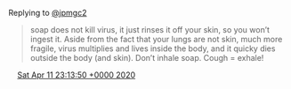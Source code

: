 Replying to [@jpmgc2](https://twitter.com/jpmgc2/status/1246790329405243392)

> soap does not kill virus, it just rinses it off your skin, so you won’t ingest it\. Aside from the fact that your lungs are not skin, much more fragile, virus multiplies and lives inside the body, and it quicky dies outside the body \(and skin\)\. Don’t inhale soap\. Cough \= exhale\!

<img src="../../media/tweet.ico" width="12" /> [Sat Apr 11 23:13:50 +0000 2020](https://twitter.com/DromerDenker/status/1249113457628254210)